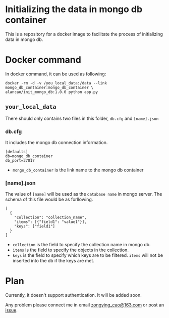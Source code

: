 # Initializing the data in mongo db container

This is a repository for a docker image to facilitate the process of initializing data in mongo db.

# Docker command
In docker command, it can be used as following:
```
docker -rm -d -v /you_local_data:/data --link mongo_db_container:mongo_db_container \
alancao/init_mongo_db:1.0.0 python app.py
```
## `your_local_data`
There should only contains two files in this folder, `db.cfg` and `[name].json`
### db.cfg
It includes the mongo db connection information.
```
[defaults]
db=mongo_db_container
db_port=37017
```
- `mongo_db_container` is the link name to the mongo db container

### [name].json
The value of `[name]` will be used as the `database name` in mongo server. The schema of this file would be as forllowing.
```
[
  {
    "collection": "collection_name",
    "items": [{"field1": "value1"}],
    "keys": ["field1"]
  }
]
```
- `collection` is the field to specify the collection name in mongo db.
- `items` is the field to specify the objects in the collection.
- `keys` is the field to specify which keys are to be filtered. `items` will not be inserted into the db if the keys are met.


# Plan
Currently, it doesn't support authentication. It will be added soon.

Any problem please connect me in email <zongying_cao@163.com> or post an [issue](https://github.com/cao5zy/py_mongo_initialization/issues).
